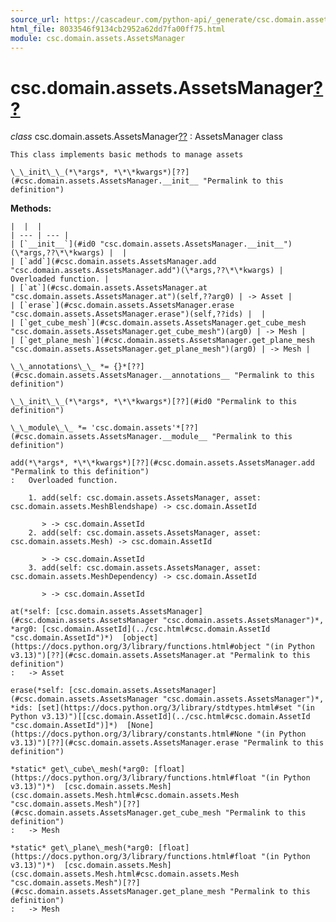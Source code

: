 ```yaml
---
source_url: https://cascadeur.com/python-api/_generate/csc.domain.assets.AssetsManager.html
html_file: 8033546f9134cb2952a62dd7fa00ff75.html
module: csc.domain.assets.AssetsManager
---
```


# csc.domain.assets.AssetsManager[??](#csc-domain-assets-assetsmanager "Permalink to this heading")

*class* csc.domain.assets.AssetsManager[??](#csc.domain.assets.AssetsManager "Permalink to this definition")
:   AssetsManager class

    This class implements basic methods to manage assets

    \_\_init\_\_(*\*args*, *\*\*kwargs*)[??](#csc.domain.assets.AssetsManager.__init__ "Permalink to this definition")

    
**Methods:**

    |  |  |
    | --- | --- |
    | [`__init__`](#id0 "csc.domain.assets.AssetsManager.__init__")(\*args,??\*\*kwargs) |  |
    | [`add`](#csc.domain.assets.AssetsManager.add "csc.domain.assets.AssetsManager.add")(\*args,??\*\*kwargs) | Overloaded function. |
    | [`at`](#csc.domain.assets.AssetsManager.at "csc.domain.assets.AssetsManager.at")(self,??arg0) | -> Asset |
    | [`erase`](#csc.domain.assets.AssetsManager.erase "csc.domain.assets.AssetsManager.erase")(self,??ids) |  |
    | [`get_cube_mesh`](#csc.domain.assets.AssetsManager.get_cube_mesh "csc.domain.assets.AssetsManager.get_cube_mesh")(arg0) | -> Mesh |
    | [`get_plane_mesh`](#csc.domain.assets.AssetsManager.get_plane_mesh "csc.domain.assets.AssetsManager.get_plane_mesh")(arg0) | -> Mesh |

    \_\_annotations\_\_ *= {}*[??](#csc.domain.assets.AssetsManager.__annotations__ "Permalink to this definition")

    \_\_init\_\_(*\*args*, *\*\*kwargs*)[??](#id0 "Permalink to this definition")

    \_\_module\_\_ *= 'csc.domain.assets'*[??](#csc.domain.assets.AssetsManager.__module__ "Permalink to this definition")

    add(*\*args*, *\*\*kwargs*)[??](#csc.domain.assets.AssetsManager.add "Permalink to this definition")
    :   Overloaded function.

        1. add(self: csc.domain.assets.AssetsManager, asset: csc.domain.assets.MeshBlendshape) -> csc.domain.AssetId

           > -> csc.domain.AssetId
        2. add(self: csc.domain.assets.AssetsManager, asset: csc.domain.assets.Mesh) -> csc.domain.AssetId

           > -> csc.domain.AssetId
        3. add(self: csc.domain.assets.AssetsManager, asset: csc.domain.assets.MeshDependency) -> csc.domain.AssetId

           > -> csc.domain.AssetId

    at(*self: [csc.domain.assets.AssetsManager](#csc.domain.assets.AssetsManager "csc.domain.assets.AssetsManager")*, *arg0: [csc.domain.AssetId](../csc.html#csc.domain.AssetId "csc.domain.AssetId")*)  [object](https://docs.python.org/3/library/functions.html#object "(in Python v3.13)")[??](#csc.domain.assets.AssetsManager.at "Permalink to this definition")
    :   -> Asset

    erase(*self: [csc.domain.assets.AssetsManager](#csc.domain.assets.AssetsManager "csc.domain.assets.AssetsManager")*, *ids: [set](https://docs.python.org/3/library/stdtypes.html#set "(in Python v3.13)")[[csc.domain.AssetId](../csc.html#csc.domain.AssetId "csc.domain.AssetId")]*)  [None](https://docs.python.org/3/library/constants.html#None "(in Python v3.13)")[??](#csc.domain.assets.AssetsManager.erase "Permalink to this definition")

    *static* get\_cube\_mesh(*arg0: [float](https://docs.python.org/3/library/functions.html#float "(in Python v3.13)")*)  [csc.domain.assets.Mesh](csc.domain.assets.Mesh.html#csc.domain.assets.Mesh "csc.domain.assets.Mesh")[??](#csc.domain.assets.AssetsManager.get_cube_mesh "Permalink to this definition")
    :   -> Mesh

    *static* get\_plane\_mesh(*arg0: [float](https://docs.python.org/3/library/functions.html#float "(in Python v3.13)")*)  [csc.domain.assets.Mesh](csc.domain.assets.Mesh.html#csc.domain.assets.Mesh "csc.domain.assets.Mesh")[??](#csc.domain.assets.AssetsManager.get_plane_mesh "Permalink to this definition")
    :   -> Mesh